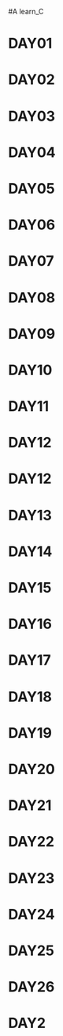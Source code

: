 #A learn_C
# DAY01
# DAY02
# DAY03
# DAY04
# DAY05
# DAY06
# DAY07
# DAY08
# DAY09
# DAY10
# DAY11
# DAY12
# DAY12
# DAY13
# DAY14
# DAY15
# DAY16
# DAY17
# DAY18
# DAY19
# DAY20
# DAY21
# DAY22
# DAY23
# DAY24
# DAY25
# DAY26
# DAY2
